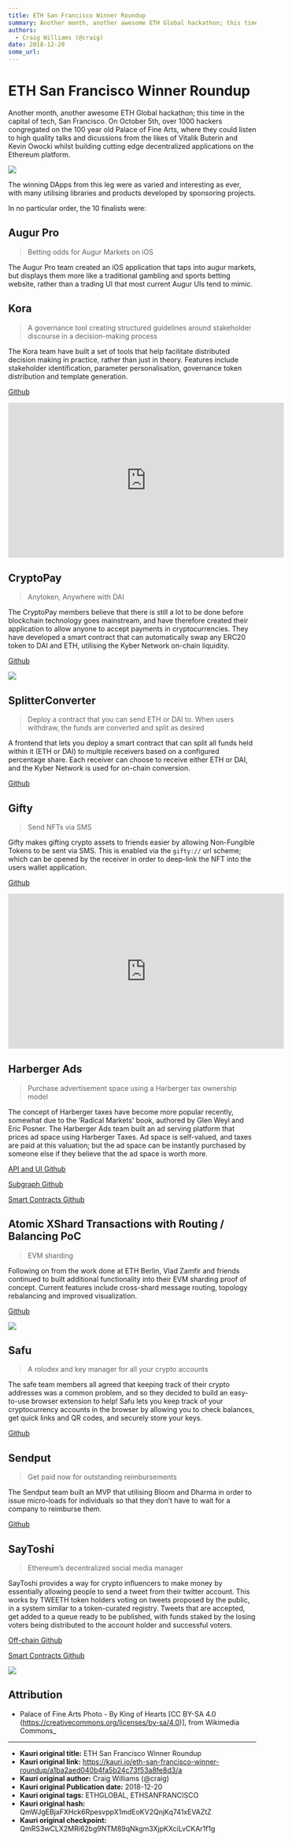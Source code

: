 ```yaml
---
title: ETH San Francisco Winner Roundup
summary: Another month, another awesome ETH Global hackathon; this time in the capital of tech, San Francisco. On October 5th, over 1000 hackers congregated on the 100 year old Palace of Fine Arts, where they could listen to high quality talks and dicussions from the likes of Vitalik Buterin and Kevin Owocki whilst building cutting edge decentralized applications on the Ethereum platform. The winning DApps from this leg were as varied and interesting as ever, with many utilising libraries and products de
authors:
  - Craig Williams (@craig)
date: 2018-12-20
some_url: 
---
```


# ETH San Francisco Winner Roundup


Another month, another awesome ETH Global hackathon; this time in the capital of tech, San Francisco.  On October 5th, over 1000 hackers congregated on the 100 year old Palace of Fine Arts, where they could listen to high quality talks and dicussions from the likes of Vitalik Buterin and Kevin Owocki whilst building cutting edge decentralized applications on the Ethereum platform.

![](https://ipfs.infura.io/ipfs/QmdF4CUQZS8knyg8U17Zec6XE4vFWwB8YgbuyCLPA2cb3v)

The winning DApps from this leg were as varied and interesting as ever, with many utilising libraries and products developed by sponsoring projects.

In no particular order, the 10 finalists were:

## Augur Pro

> Betting odds for Augur Markets on iOS

The Augur Pro team created an iOS application that taps into augur markets, but displays them more like a traditional gambling and sports betting website, rather than a trading UI that most current Augur UIs tend to mimic.

## Kora

> A governance tool creating structured guidelines around stakeholder discourse in a decision-making process

The Kora team have built a set of tools that help facilitate distributed decision making in practice, rather than just in theory.  Features include stakeholder identification,  parameter personalisation, governance token distribution and template generation.

[Github](https://github.com/atvanguard/ethsf-kora)

<div align="center"><iframe width="560" height="315" src="https://www.youtube.com/embed/eSyji7suojE" frameborder="0" allow="encrypted-media" allowfullscreen></iframe></div>

## CryptoPay

> Anytoken, Anywhere with DAI

The CryptoPay members believe that there is still a lot to be done before blockchain technology goes mainstream, and have therefore created their application to allow anyone to accept payments in cryptocurrencies.  They have developed a smart contract that can automatically swap any ERC20 token to DAI and ETH, utilising the Kyber Network on-chain liquidity.

[Github](https://github.com/cryptoPay-ETHSF)

![](https://ipfs.infura.io/ipfs/QmT7XVCqK3YTnVaYwKgWc8KiurMW3fVUXKbrCgkML13Zpn)

## SplitterConverter

> Deploy a contract that you can send ETH or DAI to. When users withdraw, the funds are converted and split as desired

A frontend that lets you deploy a smart contract that can split all funds held within it (ETH or DAI) to multiple receivers based on a configured percentage share.  Each receiver can choose to receive either ETH or DAI, and the Kyber Network is used for on-chain conversion.

[Github](https://github.com/glitch003/EthSanFranciscoHackathon2018)

## Gifty

> Send NFTs via SMS

Gifty makes gifting crypto assets to friends easier by allowing Non-Fungible Tokens to be sent via SMS.  This is enabled via the `gifty://` url scheme; which can be opened by the receiver in order to deep-link the NFT into the users wallet application.

[Github](https://github.com/kern/gifty)

<div align="center"><iframe width="560" height="315" src="https://www.youtube.com/embed/YWGV57KpQTQ" frameborder="0" allow="encrypted-media" allowfullscreen></iframe></div>

## Harberger Ads

> Purchase advertisement space using a Harberger tax ownership model

The concept of Harberger taxes have become more popular recently, somewhat due to the ‘Radical Markets’ book, authored by Glen Weyl and Eric Posner.  The Harberger Ads team built an ad serving platform that prices ad space using Harberger Taxes.  Ad space is self-valued, and taxes are paid at this valuation; but the ad space can be instantly purchased by someone else if they believe that the ad space is worth more.

[API and UI Github](https://github.com/theoephraim/harberger-ads)

[Subgraph Github](https://github.com/okwme/harberger-ads-subgraph)

[Smart Contracts Github](https://github.com/okwme/harberger-ads-contracts)

## Atomic XShard Transactions with Routing / Balancing PoC

> EVM sharding

Following on from the work done at ETH Berlin, Vlad Zamfir and friends continued to built additional functionality into their EVM sharding proof of concept.  Current features include cross-shard message routing, topology rebalancing and improved visualization.

[Github](https://github.com/smarx/ethshardingpoc)

![](https://ipfs.infura.io/ipfs/QmUDCH7Ac5Fa3d5Xnz7abD6Q4BE3CqJ7evbxyvnHLe7Wfd)

## Safu

> A rolodex and key manager for all your crypto accounts

The safe team members all agreed that keeping track of their crypto addresses was a common problem, and so they decided to build an easy-to-use browser extension to help!  Safu lets you keep track of your cryptocurrency accounts in the browser by allowing you to check balances, get quick links and QR codes, and securely store your keys.

[Github](https://github.com/grant-project/safu-extension)

## Sendput

> Get paid now for outstanding reimbursements

The Sendput team built an MVP that utilising Bloom and Dharma in order to issue micro-loads for individuals so that they don’t have to wait for a company to reimburse them.

[Github](https://github.com/colark/sendput)

## SayToshi

> Ethereum’s decentralized social media manager

SayToshi provides a way for crypto influencers to make money by essentially allowing people to send a tweet from their twitter account.  This works by TWEETH token holders voting on tweets proposed by the public, in a system similar to a token-curated registry.  Tweets that are accepted, get added to a queue ready to be published, with funds staked by the losing voters being distributed to the account holder and successful voters.

[Off-chain Github](https://github.com/hillstreetlabs/saytoshi)

[Smart Contracts Github](https://github.com/nemild/TweEthContracts)

![](https://ipfs.infura.io/ipfs/QmPNnv4rLMe29B29nWfVSAhmdoaK3DLFm2eYgZ9YVXkBRM)

## Attribution
- Palace of Fine Arts Photo - By King of Hearts [CC BY-SA 4.0  (https://creativecommons.org/licenses/by-sa/4.0)], from Wikimedia Commons_


---

- **Kauri original title:** ETH San Francisco Winner Roundup
- **Kauri original link:** https://kauri.io/eth-san-francisco-winner-roundup/a1ba2aed040b4fa5b24c73f53a8fe8d3/a
- **Kauri original author:** Craig Williams (@craig)
- **Kauri original Publication date:** 2018-12-20
- **Kauri original tags:** ETHGLOBAL, ETHSANFRANCISCO
- **Kauri original hash:** QmWJgEBjaFXHck6RpesvppX1mdEoKV2QnjKq741xEVAZtZ
- **Kauri original checkpoint:** QmRS3wCLX2MRi62bg9NTM89qNkgm3XjpKXciLvCKAr1f1g



